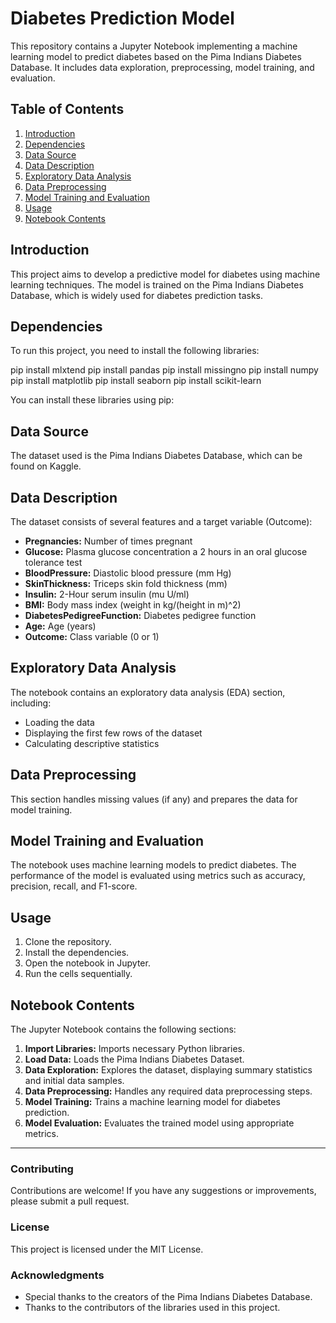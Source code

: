 # Diabetes Prediction Model

This repository contains a Jupyter Notebook implementing a machine learning model to predict diabetes based on the Pima Indians Diabetes Database. It includes data exploration, preprocessing, model training, and evaluation.

## Table of Contents

1. [Introduction](#introduction)
2. [Dependencies](#dependencies)
3. [Data Source](#data-source)
4. [Data Description](#data-description)
5. [Exploratory Data Analysis](#exploratory-data-analysis)
6. [Data Preprocessing](#data-preprocessing)
7. [Model Training and Evaluation](#model-training-and-evaluation)
8. [Usage](#usage)
9. [Notebook Contents](#notebook-contents)

## Introduction

This project aims to develop a predictive model for diabetes using machine learning techniques. The model is trained on the Pima Indians Diabetes Database, which is widely used for diabetes prediction tasks.

## Dependencies

To run this project, you need to install the following libraries:

pip install mlxtend
pip install pandas
pip install missingno
pip install numpy
pip install matplotlib
pip install seaborn
pip install scikit-learn

You can install these libraries using pip:


## Data Source

The dataset used is the Pima Indians Diabetes Database, which can be found on Kaggle.

## Data Description

The dataset consists of several features and a target variable (Outcome):

- **Pregnancies:** Number of times pregnant
- **Glucose:** Plasma glucose concentration a 2 hours in an oral glucose tolerance test
- **BloodPressure:** Diastolic blood pressure (mm Hg)
- **SkinThickness:** Triceps skin fold thickness (mm)
- **Insulin:** 2-Hour serum insulin (mu U/ml)
- **BMI:** Body mass index (weight in kg/(height in m)^2)
- **DiabetesPedigreeFunction:** Diabetes pedigree function
- **Age:** Age (years)
- **Outcome:** Class variable (0 or 1)

## Exploratory Data Analysis

The notebook contains an exploratory data analysis (EDA) section, including:

- Loading the data
- Displaying the first few rows of the dataset
- Calculating descriptive statistics

## Data Preprocessing

This section handles missing values (if any) and prepares the data for model training.

## Model Training and Evaluation

The notebook uses machine learning models to predict diabetes. The performance of the model is evaluated using metrics such as accuracy, precision, recall, and F1-score.

## Usage

1. Clone the repository.
2. Install the dependencies.
3. Open the notebook in Jupyter.
4. Run the cells sequentially.

## Notebook Contents

The Jupyter Notebook contains the following sections:

1. **Import Libraries:** Imports necessary Python libraries.
2. **Load Data:** Loads the Pima Indians Diabetes Dataset.
3. **Data Exploration:** Explores the dataset, displaying summary statistics and initial data samples.
4. **Data Preprocessing:** Handles any required data preprocessing steps.
5. **Model Training:** Trains a machine learning model for diabetes prediction.
6. **Model Evaluation:** Evaluates the trained model using appropriate metrics.

---

### Contributing

Contributions are welcome! If you have any suggestions or improvements, please submit a pull request.

### License

This project is licensed under the MIT License.

### Acknowledgments

- Special thanks to the creators of the Pima Indians Diabetes Database.
- Thanks to the contributors of the libraries used in this project.
